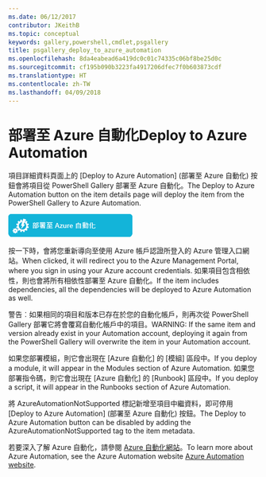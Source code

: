 ```yaml
---
ms.date: 06/12/2017
contributor: JKeithB
ms.topic: conceptual
keywords: gallery,powershell,cmdlet,psgallery
title: psgallery_deploy_to_azure_automation
ms.openlocfilehash: 8da4eabead6a419dc0c01c74335c06bf8be25d0c
ms.sourcegitcommit: cf195b090b3223fa4917206dfec7f0b603873cdf
ms.translationtype: HT
ms.contentlocale: zh-TW
ms.lasthandoff: 04/09/2018
---
```

<a name="deploy-to-azure-automation"></a><span data-ttu-id="05f0e-103">部署至 Azure 自動化</span><span class="sxs-lookup"><span data-stu-id="05f0e-103">Deploy to Azure Automation</span></span>
===========================

<span data-ttu-id="05f0e-104">項目詳細資料頁面上的 [Deploy to Azure Automation] \(部署至 Azure 自動化) 按鈕會將項目從 PowerShell Gallery 部署至 Azure 自動化。</span><span class="sxs-lookup"><span data-stu-id="05f0e-104">The Deploy to Azure Automation button on the item details page will deploy the item from the PowerShell Gallery to Azure Automation.</span></span>

![Deploy to Azure Automation (部署至 Azure 自動化) 按鈕](Images/DeployToAzureAutomationButton.png)

<span data-ttu-id="05f0e-106">按一下時，會將您重新導向至使用 Azure 帳戶認證所登入的 Azure 管理入口網站。</span><span class="sxs-lookup"><span data-stu-id="05f0e-106">When clicked, it will redirect you to the Azure Management Portal, where you sign in using your Azure account credentials.</span></span>
<span data-ttu-id="05f0e-107">如果項目包含相依性，則也會將所有相依性部署至 Azure 自動化。</span><span class="sxs-lookup"><span data-stu-id="05f0e-107">If the item includes dependencies, all the dependencies will be deployed to Azure Automation as well.</span></span>

<span data-ttu-id="05f0e-108">警告︰如果相同的項目和版本已存在於您的自動化帳戶，則再次從 PowerShell Gallery 部署它將會覆寫自動化帳戶中的項目。</span><span class="sxs-lookup"><span data-stu-id="05f0e-108">WARNING:  If the same item and version already exist in your Automation account, deploying it again from the PowerShell Gallery will overwrite the item in your Automation account.</span></span>

<span data-ttu-id="05f0e-109">如果您部署模組，則它會出現在 [Azure 自動化] 的 [模組] 區段中。</span><span class="sxs-lookup"><span data-stu-id="05f0e-109">If you deploy a module, it will appear in the Modules section of Azure Automation.</span></span>  <span data-ttu-id="05f0e-110">如果您部署指令碼，則它會出現在 [Azure 自動化] 的 [Runbook] 區段中。</span><span class="sxs-lookup"><span data-stu-id="05f0e-110">If you deploy a script, it will appear in the Runbooks section of Azure Automation.</span></span>

<span data-ttu-id="05f0e-111">將 AzureAutomationNotSupported 標記新增至項目中繼資料，即可停用 [Deploy to Azure Automation] \(部署至 Azure 自動化) 按鈕。</span><span class="sxs-lookup"><span data-stu-id="05f0e-111">The Deploy to Azure Automation button can be disabled by adding the AzureAutomationNotSupported tag to the item metadata.</span></span>

<span data-ttu-id="05f0e-112">若要深入了解 Azure 自動化，請參閱 [Azure 自動化網站](http://azure.microsoft.com/services/automation/)。</span><span class="sxs-lookup"><span data-stu-id="05f0e-112">To learn more about Azure Automation, see the Azure Automation website [Azure Automation website](http://azure.microsoft.com/services/automation/).</span></span>